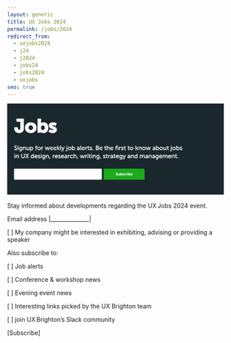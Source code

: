 ```yaml
---
layout: generic
title: UX Jobs 2024
permalink: /jobs/2024
redirect_from:
  - uxjobs2024
  - j24
  - j2024
  - jobs24
  - jobs2024
  - uxjobs
seo: true
---
```

<img src="/images/screenshot-2023-10-27-at-1.44.53-pm.png" alt="" class="image-align-right"/>

Stay informed about developments regarding the UX Jobs 2024 event.

Email address |\_\_\_\_\_\_\_\_\_\_\_\_\_\_|

\[ ] My company might be interested in exhibiting, advising or providing a speaker

Also subscribe to:

\[ ] Job alerts

\[ ] Conference & workshop news

\[ ] Evening event news

\[ ] Interesting links picked by the UX Brighton team

\[ ] join UX Brighton’s Slack community

\[Subscribe]